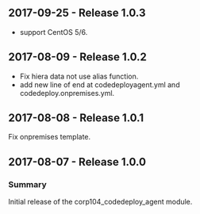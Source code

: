 ## 2017-09-25 - Release 1.0.3

  - support CentOS 5/6.

## 2017-08-09 - Release 1.0.2

  - Fix hiera data not use alias function.
  - add new line of end at codedeployagent.yml and codedeploy.onpremises.yml.
## 2017-08-08 - Release 1.0.1

Fix onpremises template.

## 2017-08-07 - Release 1.0.0
### Summary

Initial release of the corp104_codedeploy_agent module.

